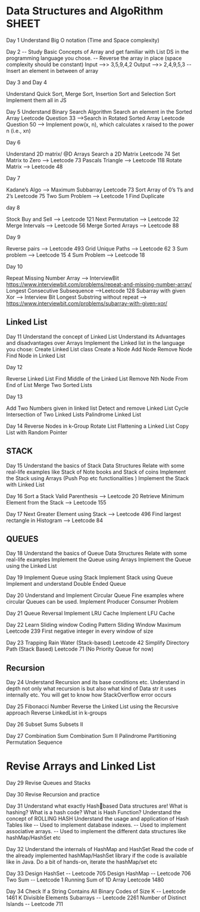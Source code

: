 # Data Structures and AlgoRithm SHEET

Day 1
Understand Big O notation (Time and Space complexity)

Day 2
-- Study Basic Concepts of Array and get familiar with List DS in the
programming language you chose.
-- Reverse the array in place (space complexity should be constant)
Input —>> 3,5,9,4,2
Output —>> 2,4,9,5,3
-- Insert an element in between of array


Day 3 and Day 4

Understand Quick Sort, Merge Sort, Insertion Sort and Selection Sort 
Implement them all in JS


Day 5
Understand Binary Search Algorithm
Search an element in the Sorted Array
Leetcode Question 33 -->Search in Rotated Sorted Array
Leetcode Question 50 -->
Implement pow(x, n), which calculates x raised to the power n (i.e., xn)


Day 6

Understand 2D matrix/ @D Arrays 
Search a 2D Matrix Leetcode 74
Set Matrix to Zero —> Leetcode 73
Pascals Triangle —> Leetcode 118
Rotate Matrix —> Leetcode 48

Day 7

Kadane’s Algo —> Maximum Subbarray Leetcode 73
Sort Array of 0’s 1’s and 2’s Leetcode 75
Two Sum Problem —> Leetcode 1
Find Duplicate

day 8

Stock Buy and Sell --> Leetcode 121
Next Permutation --> Leetcode 32
Merge Intervals --> Leetcode 56
Merge Sorted Arrays --> Leetcode 88


Day 9

Reverse pairs --> Leetcode 493
Grid Unique Paths --> Leetcode 62
3 Sum problem --> Leetcode 15
4 Sum Problem --> Leetcode 18

Day 10

Repeat Missing Number Array --> InterviewBit
https://www.interviewbit.com/problems/repeat-and-missing-number-array/
Longest Consecutive Subsequence —>Leetcode 128
Subarray with given Xor —> Interview Bit
Longest Substring without repeat —>
https://www.interviewbit.com/problems/subarray-with-given-xor/


## Linked List

Day 11
Understand the concept of Linked List
Understand its Advantages and disadvantages over Arrays
Implement the Linked list in the language you chose:
Create Linked List class
Create a Node
Add Node
Remove Node
Find Node in Linked List

Day 12

Reverse Linked List
Find Middle of the Linked List
Remove Nth Node From End of List
Merge Two Sorted Lists

Day 13

Add Two Numbers given in linked list
Detect and remove Linked List Cycle
Intersection of Two Linked Lists
Palindrome Linked List

Day 14
Reverse Nodes in k-Group
Rotate List
Flattening a Linked List
Copy List with Random Pointer


## STACK
Day 15
Understand the basics of Stack Data Structures
Relate with some real-life examples like Stack of Note books and Stack
of coins
Implement the Stack using Arrays (Push Pop etc functionalities )
Implement the Stack with Linked List

Day 16
Sort a Stack
Valid Parenthesis --> Leetcode 20
Retrieve Minimum Element from
the Stack --> Leetcode 155

Day 17
Next Greater Element using Stack --> Leetcode 496
Find largest rectangle in
Histogram --> Leetcode 84


## QUEUES

Day 18
Understand the basics of Queue Data Structures
Relate with some real-life examples
Implement the Queue using Arrays
Implement the Queue using the Linked List

Day 19
Implement Queue using Stack
Implement Stack using Queue
Implement and understand
Double Ended Queue

Day 20
Understand and Implement Circular Queue
Fine examples where circular Queues can be used.
Implement Producer Consumer Problem

Day 21
Queue Reversal
Implement LRU Cache
Implement LFU Cache

Day 22
Learn Sliding window Coding Pattern
Sliding Window Maximum Leetcode 239
First negative integer in every window of size


Day 23
Trapping Rain Water (Stack-based) Leetcode 42
Simplify Directory Path (Stack Based) Leetcode 71
(No Priority Queue for now)


## Recursion
Day 24
Understand Recursion and its base conditions etc.
Understand in depth not only what recursion is but also what kind of Data str it uses internally etc.
You will get to know how StackOverflow error occurs


Day 25
Fibonacci Number
Reverse the Linked List using the
Recursive approach
Reverse LinkedList in k-groups

Day 26
Subset Sums
Subsets II


Day 27
Combination Sum
Combination Sum II
Palindrome Partitioning
Permutation Sequence

# Revise Arrays     and Linked List
Day 29
Revise Queues and Stacks

Day 30
Revise Recursion and practice

Day 31
Understand what exactly Hashbased Data structures are!
What is hashing?
What is a hash code?
What is Hash Function?
Understand the concept of
ROLLING HASH
Understand the usage and
application of Hash Tables like
-- Used to implement database
indexes.
-- Used to implement
associative arrays.
-- Used to implement the
different data structures like
hashMap/HashSet etc


Day 32
Understand the internals of
HashMap and HashSet
Read the code of the already
implemented hashMap/HashSet
library if the code is available like
in Java.
Do a bit of hands-on, iterate the
hashMap/set etc

Day 33
Design HashSet -- Leetcode 705
Design HashMap -- Leetcode 706
Two Sum -- Leetcode 1
Running Sum of 1D Array
Leetcode 1480

Day 34
Check If a String Contains All Binary
Codes of Size K -- Leetcode 1461
K Divisible Elements Subarrays --
Leetcode 2261
Number of Distinct Islands --
Leetcode 711


